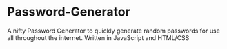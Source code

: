 # Password-Generator
A nifty Password Generator to quickly generate random passwords for use all throughout the internet. Written in JavaScript and HTML/CSS
